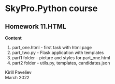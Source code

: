# SkyPro.Python course
## Homework 11.HTML

**Content**
1. part_one.html - first task with html page
2. part_two.py - Flask application with templates
3. part1 folder - picture and styles for part_one.html
4. part2 folder - utils.py, templates, candidates.json

Kirill Paveliev\
March 2022


